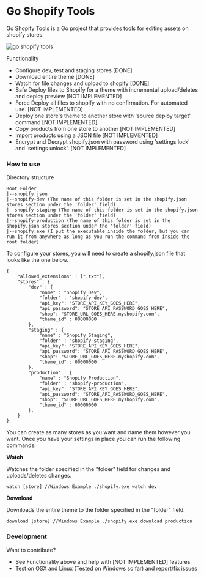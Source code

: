 # Go Shopify Tools

Go Shopify Tools is a Go project that provides tools for editing assets on shopify stores.

![go shopify tools](https://github.com/zachzurn/go_shopify_tools/raw/master/img/go_shopify_tools.png)

Functionality
  - Configure dev, test and staging stores [DONE]
  - Download entire theme [DONE]
  - Watch for file changes and upload to shopify [DONE]
  - Safe Deploy files to Shopify for a theme with incremental upload/deletes and deploy preview [NOT IMPLEMENTED]
  - Force Deploy all files to shopify with no confirmation. For automated use. [NOT IMPLEMENTED]
  - Deploy one store's theme to another store with 'source deploy target' command [NOT IMPLEMENTED] 
  - Copy products from one store to another [NOT IMPLEMENTED]
  - Import products using a JSON file [NOT IMPLEMENTED]
  - Encrypt and Decrypt shopify.json with password using 'settings lock' and 'settings unlock'. [NOT IMPLEMENTED]

### How to use

Directory structure

    Root Folder
    |--shopify.json
    |--shopify-dev (The name of this folder is set in the shopify.json stores section under the 'folder' field)
    |--shopify-staging (The name of this folder is set in the shopify.json stores section under the 'folder' field)
    |--shopify-production (The name of this folder is set in the shopify.json stores section under the 'folder' field)
    |--shopify.exe (I put the executable inside the folder, but you can run it from anywhere as long as you run the command from inside the root folder)

To configure your stores, you will need to create a shopify.json file that looks like the one below.

    {
    	"allowed_extensions" : [".txt"],
    	"stores" : {
    		"dev" : {
    			"name" : "Shopify Dev",
    			"folder" : "shopify-dev",
    			"api_key": "STORE_API_KEY_GOES_HERE",
    			"api_password": "STORE_API_PASSWORD_GOES_HERE",
    			"shop": "STORE_URL_GOES_HERE.myshopify.com",
    			"theme_id" : 00000000
    		},
    		"staging" : {
    			"name" : "Shopify Staging",
    			"folder" : "shopify-staging",
    			"api_key": "STORE_API_KEY_GOES_HERE",
    			"api_password": "STORE_API_PASSWORD_GOES_HERE",
    			"shop": "STORE_URL_GOES_HERE.myshopify.com",
    			"theme_id" : 00000000
    		},
    		"production" : {
    			"name" : "Shopify Production",
    			"folder" : "shopify-production",
    			"api_key": "STORE_API_KEY_GOES_HERE",
    			"api_password": "STORE_API_PASSWORD_GOES_HERE",
    			"shop": "STORE_URL_GOES_HERE.myshopify.com",
    			"theme_id" : 00000000
    		},
    	}
    }
    
You can create as many stores as you want and name them however you want. Once you have your settings in place you can run the following commands.

**Watch**

Watches the folder specified in the "folder" field for changes and uploads/deletes changes.

    watch [store] //Windows Example ./shopify.exe watch dev
    
**Download**

Downloads the entire theme to the folder specified in the "folder" field.
    
    download [store] //Windows Example ./shopify.exe download production

### Development

Want to contribute?

- See Functionality above and help with [NOT IMPLEMENTED] features
- Test on OSX and Linux (Tested on Windows so far) and report/fix issues